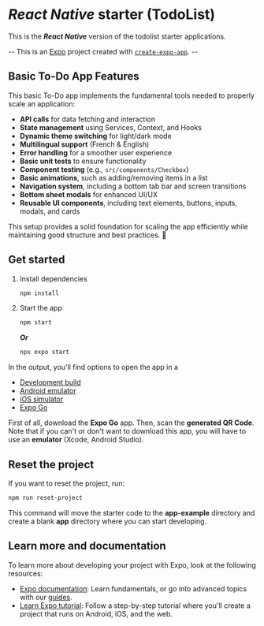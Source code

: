 # ***React Native*** starter **(TodoList)**

This is the ***React Native*** version of the todolist starter applications.

-- This is an [Expo](https://expo.dev) project created with [`create-expo-app`](https://www.npmjs.com/package/create-expo-app). --

## Basic To-Do App Features

This basic To-Do app implements the fundamental tools needed to properly scale an application:

- **API calls** for data fetching and interaction
- **State management** using Services, Context, and Hooks
- **Dynamic theme switching** for light/dark mode
- **Multilingual support** (French & English)
- **Error handling** for a smoother user experience
- **Basic unit tests** to ensure functionality
- **Component testing** (e.g., `src/components/Checkbox`)
- **Basic animations**, such as adding/removing items in a list
- **Navigation system**, including a bottom tab bar and screen transitions
- **Bottom sheet modals** for enhanced UI/UX
- **Reusable UI components**, including text elements, buttons, inputs, modals, and cards

This setup provides a solid foundation for scaling the app efficiently while maintaining good structure and best practices. 🚀


## Get started

1. Install dependencies

   ```bash
   npm install
   ```

2. Start the app

   ```bash
   npm start
   ```

   ***Or***

   ```bash
   npx expo start
   ```

In the output, you'll find options to open the app in a

- [Development build](https://docs.expo.dev/develop/development-builds/introduction/)
- [Android emulator](https://docs.expo.dev/workflow/android-studio-emulator/)
- [iOS simulator](https://docs.expo.dev/workflow/ios-simulator/)
- [Expo Go](https://expo.dev/go)

First of all, download the **Expo Go** app. Then, scan the **generated QR Code**. Note that if you can't or don't want to download this app, you will have to use an **emulator** (Xcode, Android Studio).

## Reset the project

If you want to reset the project, run:

```bash
npm run reset-project
```

This command will move the starter code to the **app-example** directory and create a blank **app** directory where you can start developing.

## Learn more and documentation

To learn more about developing your project with Expo, look at the following resources:

- [Expo documentation](https://docs.expo.dev/): Learn fundamentals, or go into advanced topics with our [guides](https://docs.expo.dev/guides).
- [Learn Expo tutorial](https://docs.expo.dev/tutorial/introduction/): Follow a step-by-step tutorial where you'll create a project that runs on Android, iOS, and the web.
